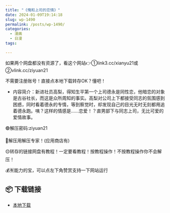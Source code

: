 ```yaml
---
title: "《俺和上司的恋情》"
date: 2024-01-09T19:14:18
slug: wp-1490
permalink: /posts/wp-1490/
categories:
  - 漫画
  - 日漫
tags:

---
```


如果两个网盘都没有资源了，看这个网站👉①link3.cc/xianyu21或②vlink.cc/ziyuan21

不需要注册账号！直接点本地下载转存OK？懂吧！

*   内容简介：新进社员高梨，得知生平第一个上司德永是同性恋，他暗恋的对象是古谷社长，而这是众所周知的事实。高梨对公司上下都接受同志的氛围感到困惑，同时看着德永的专情，等到察觉时，却发现自己的目光无时无刻都用追着德永跑。咦？这样的情感是……恋爱！？直男部下与同志上司，无比可爱的爱情故事。

🟢解压密码:ziyuan21

🔵解压用解压专家！(应用商店有)

🟡转存的链接网盘有教程！一定要看教程！按教程操作！不按教程操作你不会解压！

💰🈶能力的宝，可以点左下角赞赏支持一下网站运行

## 📦 下载链接
- [本地下载](https://blziyuan21.com/pay-download/1490?key=9ed0e86aa1&down_id=0)

